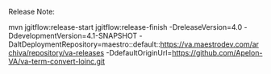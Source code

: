 Release Note:

mvn jgitflow:release-start jgitflow:release-finish -DreleaseVersion=4.0 -DdevelopmentVersion=4.1-SNAPSHOT -DaltDeploymentRepository=maestro::default::https://va.maestrodev.com/archiva/repository/va-releases -DdefaultOriginUrl=https://github.com/Apelon-VA/va-term-convert-loinc.git
